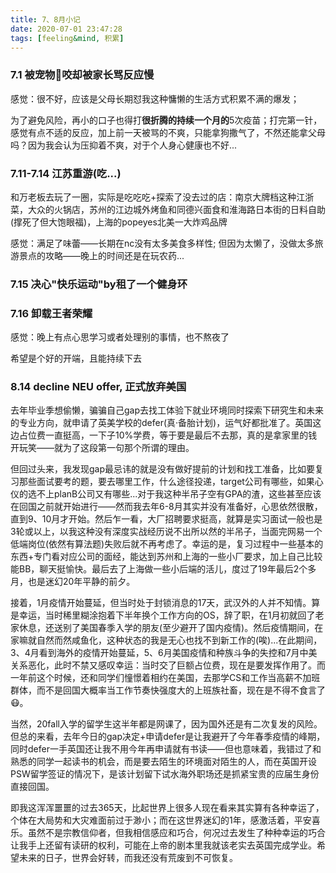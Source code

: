 ```yaml
---
title: 7、8月小记
date: 2020-07-01 23:47:28
tags: [feeling&mind, 积累]
---
```




### 7.1 被宠物🐶咬却被家长骂反应慢

感觉：很不好，应该是父母长期怼我这种慵懒的生活方式积累不满的爆发；



为了避免风险，再小的口子也得打**很折腾的持续一个月的**5次疫苗；打完第一针，感觉有点不适的反应，加上前一天被骂的不爽，只能拿狗撒气了，不然还能拿父母吗？因为我会认为压抑着不爽，对于个人身心健康也不好...



### 7.11-7.14 江苏重游(吃...)

和万老板去玩了一圈，实际是吃吃吃+探索了没去过的店：南京大牌档这种江浙菜，大众的火锅店，苏州的江边城外烤鱼和同德兴面食和淮海路日本街的日料自助(撑死了但大饱眼福)，上海的popeyes北美一大炸鸡品牌



感觉：满足了味蕾——长期在nc没有太多美食多样性; 但因为太懒了，没做太多旅游景点的攻略——晚上的时间还是在玩农药...



### 7.15 决心"快乐运动"by租了一个健身环



### 7.16 卸载王者荣耀

感觉：晚上有点心思学习或者处理别的事情，也不熬夜了



希望是个好的开端，且能持续下去





### 8.14 decline NEU offer, 正式放弃美国

去年毕业季想偷懒，骗骗自己gap去找工体验下就业环境同时探索下研究生和未来的专业方向，就申请了英美学校的defer(真·备胎计划)，运气好都批准了。英国这边占位费一直挺高，一下子10%学费，等于要是最后不去那，真的是拿家里的钱开玩笑——就为了这段第一句那个所谓的理由。



但回过头来，我发现gap最忌讳的就是没有做好提前的计划和找工准备，比如要复习那些面试要考的题，要去哪里工作，什么途径投递，target公司有哪些，如果心仪的选不上planB公司又有哪些...对于我这种半吊子空有GPA的渣，这些甚至应该在回国之前就开始进行——然而我去年6-8月其实并没有准备好，心思依然很散，直到9、10月才开始。然后乍一看，大厂招聘要求挺高，就算是实习面试一般也是3轮或以上，以我这种没有深度实战经历说不出所以然的半吊子，当面完网易一个低端岗位(依然有算法题)失败后就不再考虑了。幸运的是，复习过程中一些基本的东西+专门看对应公司的面经，能达到苏州和上海的一些小厂要求，加上自己比较能BB，聊天挺愉快。最后去了上海做一些小后端的活儿，度过了19年最后2个多月，也是迷幻20年平静的前夕。



接着，1月疫情开始蔓延，但当时处于封锁消息的17天，武汉外的人并不知情。算是幸运，当时稀里糊涂抱着下半年换个工作方向的OS，辞了职，在1月初就回了老家休息，还送别了美国春季入学的朋友(至少避开了国内疫情)。然后疫情期间，在家嘛就自然而然咸鱼化，这种状态的我是无心也找不到新工作的(唉)...在此期间，3、4月看到海外的疫情开始蔓延，5、6月美国疫情和种族斗争的失控和7月中美关系恶化，此时不禁又感叹幸运：当时交了巨额占位费，现在是要发挥作用了。而一年前这个时候，还和同学们憧憬着相约在美国，去那学CS和工作当高薪不加班群体，而不是回国大概率当工作节奏快强度大的上班族社畜，现在是不得不食言了😷。



当然，20fall入学的留学生这半年都是网课了，因为国外还是有二次复发的风险。但总的来看，去年今日的gap决定+申请defer是让我避开了今年春季疫情的峰期，同时defer一手英国还让我不用今年再申请就有书读——但也意味着，我错过了和熟悉的同学一起读书的机会，而是要去陌生的环境面对陌生的人，而在英国开设PSW留学签证的情况下，是该计划留下试水海外职场还是抓紧宝贵的应届生身份直接回国。



即我这浑浑噩噩的过去365天，比起世界上很多人现在看来其实算有各种幸运了，个体在大局势和大灾难面前过于渺小；而在这世界迷幻的1年，感激活着，平安喜乐。虽然不是宗教信仰者，但我相信感应和巧合，何况过去发生了种种幸运的巧合让我手上还留有读研的权利，可能在上帝的剧本里我就该老实去英国完成学业。希望未来的日子，世界会好转，而我还没有荒废到不可恢复。